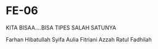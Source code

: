 # FE-06
KITA BISAA....BISA TIPES SALAH SATUNYA

Farhan Hibatullah
Syifa Aulia Fitriani
Azzah Ratul Fadhilah
